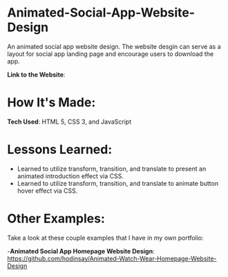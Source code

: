 # Animated-Social-App-Website-Design

An animated social app website design. The website desgin can serve as a layout for social app landing page and encourage users to download the app.

**Link to the Website**: 

# How It's Made: 

**Tech Used**: HTML 5, CSS 3, and JavaScript

# Lessons Learned:

- Learned to utilize transform, transition, and translate to present an animated introduction effect via CSS.
- Learned to utilize transform, transition, and translate to animate button hover effect via CSS.

# Other Examples: 

Take a look at these couple examples that I have in my own portfolio:

-**Animated Social App Homepage Website Design**: https://github.com/hodinsay/Animated-Watch-Wear-Homepage-Website-Design

